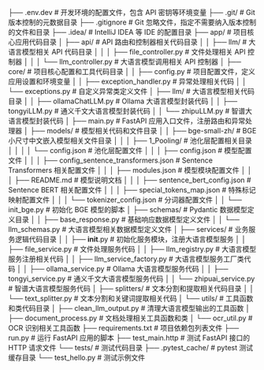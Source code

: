 
├── .env.dev                      # 开发环境的配置文件，包含 API 密钥等环境变量
├── .git/                         # Git 版本控制的元数据目录
├── .gitignore                    # Git 忽略文件，指定不需要纳入版本控制的文件和目录
├── .idea/                        # IntelliJ IDEA 等 IDE 的配置目录
├── app/                          # 项目核心应用代码目录
│   ├── api/                      # API 路由和控制器相关代码目录
│   │   ├── llm/                  # 大语言模型相关 API 代码目录
│   │   │   ├── file_controller.py # 文件处理相关 API 控制器
│   │   │   └── llm_controller.py  # 大语言模型调用相关 API 控制器
│   ├── core/                     # 项目核心配置和工具代码目录
│   │   ├── config.py             # 项目配置文件，定义应用设置和环境变量
│   │   ├── exception_handler.py  # 异常处理相关代码
│   │   └── exceptions.py         # 自定义异常类定义文件
│   ├── llm/                      # 大语言模型相关代码目录
│   │   ├── ollamaChatLLM.py      # Ollama 大语言模型封装代码
│   │   ├── tongyiLLM.py          # 通义千文大语言模型封装代码
│   │   └── zhipuLLM.py           # 智谱大语言模型封装代码
│   ├── main.py                   # FastAPI 应用入口文件，注册路由和异常处理器
│   ├── models/                   # 模型相关代码和文件目录
│   │   ├── bge-small-zh/         # BGE 小尺寸中文嵌入模型相关文件目录
│   │   │   ├── 1_Pooling/        # 池化层配置相关目录
│   │   │   │   └── config.json   # 池化层配置文件
│   │   │   ├── config.json       # 模型配置文件
│   │   │   ├── config_sentence_transformers.json # Sentence Transformers 相关配置文件
│   │   │   ├── modules.json      # 模型模块配置文件
│   │   │   ├── README.md         # 模型说明文档
│   │   │   ├── sentence_bert_config.json # Sentence BERT 相关配置文件
│   │   │   ├── special_tokens_map.json # 特殊标记映射配置文件
│   │   │   └── tokenizer_config.json # 分词器配置文件
│   │   └── init_bge.py           # 初始化 BGE 模型的脚本
│   ├── schemas/                  # Pydantic 数据模型定义目录
│   │   ├── base_response.py      # 基础响应数据模型定义文件
│   │   └── llm_schemas.py        # 大语言模型相关数据模型定义文件
│   ├── services/                 # 业务服务逻辑代码目录
│   │   ├── __init__.py           # 初始化服务模块，注册大语言模型服务
│   │   ├── file_service.py       # 文件处理服务代码
│   │   ├── llm_registry.py       # 大语言模型服务注册相关代码
│   │   ├── llm_service_factory.py # 大语言模型服务工厂类代码
│   │   ├── ollama_service.py     # Ollama 大语言模型服务代码
│   │   ├── tongyi_service.py     # 通义千文大语言模型服务代码
│   │   └── zhipuai_service.py    # 智谱大语言模型服务代码
│   ├── splitters/                # 文本分割和提取相关代码目录
│   │   └── text_splitter.py      # 文本分割和关键词提取相关代码
│   └── utils/                    # 工具函数和类代码目录
│       ├── clean_llm_output.py   # 清理大语言模型输出的工具函数
│       ├── document_process.py   # 文档处理相关工具函数和类
│       └── ocr_util.py           # OCR 识别相关工具函数
├── requirements.txt              # 项目依赖包列表文件
├── run.py                        # 运行 FastAPI 应用的脚本
├── test_main.http                # 测试 FastAPI 接口的 HTTP 请求文件
└── tests/                        # 测试代码目录
    ├── .pytest_cache/            # pytest 测试缓存目录
    └── test_hello.py             # 测试示例文件
